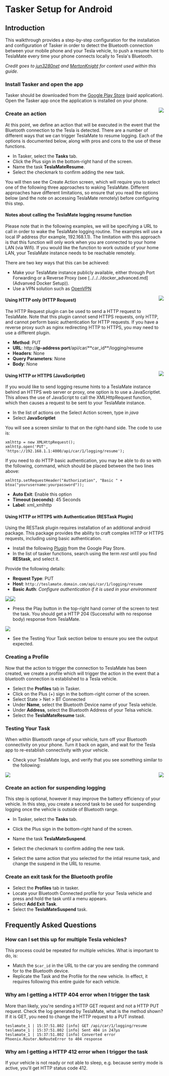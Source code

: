 # Tasker Setup for Android

## Introduction

This walkthrough provides a step-by-step configuration for the installation and configuration of Tasker in order to detect the Bluetooth connection between your mobile phone and your Tesla vehicle, to push a resume hint to TeslaMate every time your phone connects locally to Tesla's Bluetooth.

_Credit goes to [jun3280net](https://github.com/jun3280net) and [MertonKnight](https://github.com/MertonKnight) for content used within this guide._

### Install Tasker and open the app

Tasker should be downloaded from the [Google Play Store](https://play.google.com/store) (paid application). Open the Tasker app once the application is installed on your phone.

<img align="right" src="../../images/tasker-create-action.png" />

### Create an action

At this point, we define an action that will be executed in the event that the Bluetooth connection to the Tesla is detected. There are a number of different ways that we can trigger TeslaMate to resume logging. Each of the options is documented below, along with pros and cons to the use of these functions.

- In Tasker, select the **Tasks** tab.
- Click the Plus sign in the bottom-right hand of the screen.
- Name the task **TeslaMateResume**.
- Select the checkmark to confirm adding the new task.

You will then see the Create Action screen, which will require you to select one of the following three approaches to waking TeslaMate. Different approaches have different limitations, so ensure that you read the options below (and the note on accessing TeslaMate remotely) before configuring this step.

#### Notes about calling the TeslaMate logging resume function

Please note that in the following examples, we will be specifying a URL to call in order to wake the TeslaMate logging routine. The examples will use a local IP address (for example, 192.168.1.1). The limitation with this approach is that this function will only work when you are connected to your home LAN (via Wifi). If you would like the function to work outside of your home LAN, your TeslaMate instance needs to be reachable remotely.

There are two key ways that this can be achieved:

- Make your TeslaMate instance publicly available, either through Port Forwarding or a Reverse Proxy (see [../../../docker_advanced.md](Advanved Docker Setup)).
- Use a VPN solution such as [OpenVPN](https://github.com/adriankumpf/teslamate/issues/102#issuecomment-531497214)

<img align="right" src="../../images/tasker-http.png" />

#### Using HTTP only (HTTP Request)

The HTTP Request plugin can be used to send a HTTP request to TeslaMate. Note that this plugin cannot send HTTPS requests, only HTTP, and cannot perform basic authentication for HTTP requests. If you have a reverse proxy such as nginx redirecting HTTP to HTTPS, you may need to use a different plugin.

- **Method**: PUT
- **URL**: http://**ip-address**:**port**/api/car/**car_id\**/logging/resume
- **Headers**: None
- **Query Parameters**: None
- **Body**: None

<img align="right" src="../../images/tasker-scriptlet.png" />

#### Using HTTP or HTTPS (JavaScriptlet)

If you would like to send logging resume hints to a TeslaMate instance behind an HTTPS web server or proxy, one option is to use a JavaScriptlet. This allows the use of JavaScript to call the XMLHttpRequest function, which then causes a request to be sent to your TeslaMate instance.

- In the list of actions on the Select Action screen, type in _java_
- Select **JavaScriptlet**

You will see a screen similar to that on the right-hand side. The code to use is:

```
xmlhttp = new XMLHttpRequest();
xmlhttp.open('PUT', 'https://192.168.1.1:4000/api/car/1/logging/resume');
```

If you need to do HTTP basic authentication, you may be able to do so with the following, command, which should be placed between the two lines above:

```
xmlhttp.setRequestHeader("Authorization", "Basic " + btoa("yourusername:yourpassword"));
```

- **Auto Exit**: Enable this option
- **Timeout (seconds)**: 45 Seconds
- **Label**: xml_xmlhttp

#### Using HTTP or HTTPS with Authentication (RESTask Plugin)

Using the RESTask plugin requires installation of an additional android package. This package provides the ability to craft complex HTTP or HTTPS requests, including using basic authentication.

- Install the following [Plugin](https://play.google.com/store/apps/details?id=com.freehaha.restask&hl=en_US) from the Google Play Store.
- In the list of tasker functions, search using the term _rest_ until you find **REStask**, and select it.

Provide the following details:

- **Request Type**: PUT
- **Host**: `http://teslamate.domain.com/api/car/1/logging/resume`
- **Basic Auth**: _Configure authentication if it is used in your environment_

<img src="../../images/restask-config1.png" /><img src="../../images/restask-config2.png" />

- Press the Play button in the top-right hand corner of the screen to test the task. You should get a HTTP 204 (Successful with no response body) response from TeslaMate.

<img src="../../images/http_204.png"/>

- See the Testing Your Task section below to ensure you see the output expected.

### Creating a Profile

Now that the action to trigger the connection to TeslaMate has been created, we create a profile which will trigger the action in the event that a bluetooth connection is established to a Tesla vehicle.

- Select the **Profiles** tab in Tasker.
- Click on the Plus (+) sign in the bottom-right corner of the screen.
- Select State > Net > BT Connected
- Under **Name**, select the Bluetooth Device name of your Tesla vehicle.
- Under **Address**, select the Bluetooth Address of your Telsa vehicle.
- Select the **TeslaMateResume** task.

### Testing Your Task

When within Bluetooth range of your vehicle, turn off your Bluetooth connectivity on your phone. Turn it back on again, and wait for the Tesla app to re-establish connectivity with your vehicle.

- Check your TeslaMate logs, and verify that you see something similar to the following:

<img src="../../images/teslamate-console-resume.png" />

<img align="right" src="../../images/tasker-exit-task.png" />

### Create an action for suspending logging

This step is optional, however it may improve the battery efficiency of your vehicle. In this step, you create a second task to be used for suspending logging once the vehicle is outside of Bluetooth range.

- In Tasker, select the **Tasks** tab.
- Click the Plus sign in the bottom-right hand of the screen.
- Name the task **TeslaMateSuspend**.
- Select the checkmark to confirm adding the new task.

- Select the same action that you selected for the intial resume task, and change the suspend in the URL to resume.

### Create an exit task for the Bluetooth profile

- Select the **Profiles** tab in tasker.
- Locate your Bluetooth Connected profile for your Tesla vehicle and press and hold the task until a menu appears.
- Select **Add Exit Task**.
- Select the **TeslaMateSuspend** task.

## Frequently Asked Questions

### How can I set this up for multiple Tesla vehicles?

This process could be repeated for multiple vehicles. What is important to do, is:

- Match the `$car_id` in the URL to the car you are sending the command for to the Bluetooth device.
- Replicate the Task and the Profile for the new vehicle. In effect, it requires following this entire guide for each vehicle.

### Why am I getting a HTTP 404 error when I trigger the task

More than likely, you're sending a HTTP GET request and not a HTTP PUT request. Check the log generated by TeslaMate, what is the method shown? If it is GET, you need to change the HTTP request to a PUT instead.

```
teslamate_1 | 15:37:51.802 [info] GET /api/car/1/logging/resume
teslamate_1 | 15:37:51.802 [info] Sent 404 in 247µs
teslamate_1 | 15:37:51.802 [info] Converted error Phoenix.Router.NoRouteError to 404 response
```

### Why am I getting a HTTP 412 error when I trigger the task

If your vehicle is not ready or not able to sleep, e.g. because sentry mode is active, you'll get HTTP status code 412.
